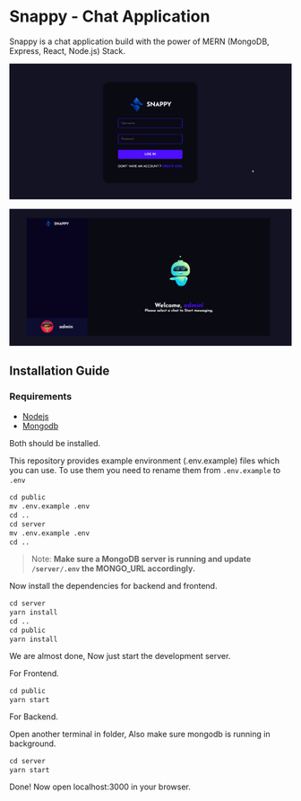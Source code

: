 # Snappy - Chat Application 
Snappy is a chat application build with the power of MERN (MongoDB, Express, React, Node.js) Stack. 

![login page](./images/snappy_login.png)

![home page](./images/snappy.png)

## Installation Guide

### Requirements
- [Nodejs](https://nodejs.org/en/download)
- [Mongodb](https://www.mongodb.com/docs/manual/administration/install-community/)

Both should be installed. 

This repository provides example environment (.env.example) files which you can use. To use them you need to rename them from ``.env.example`` to ``.env``
```shell
cd public
mv .env.example .env
cd ..
cd server
mv .env.example .env
cd ..
```

>Note: **Make sure a MongoDB server is running and update ``/server/.env`` the MONGO_URL accordingly.**

Now install the dependencies for backend and frontend.
```shell
cd server
yarn install
cd ..
cd public
yarn install
```
We are almost done, Now just start the development server.

For Frontend.
```shell
cd public
yarn start
```
For Backend.

Open another terminal in folder, Also make sure mongodb is running in background.
```shell
cd server
yarn start
```

Done! Now open localhost:3000 in your browser.
